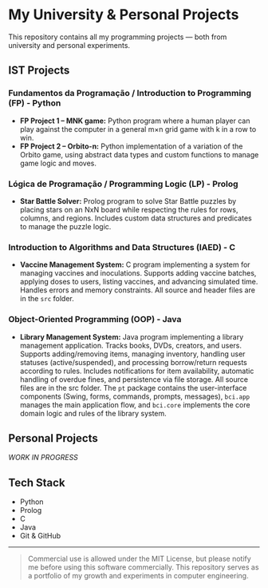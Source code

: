 # My University & Personal Projects

This repository contains all my programming projects — both from university and personal experiments.

## IST Projects

### Fundamentos da Programação / Introduction to Programming (FP) - Python
- **FP Project 1 – MNK game:** Python program where a human player can play against the computer in a general m×n grid game with k in a row to win.
- **FP Project 2 – Orbito-n:** Python implementation of a variation of the Orbito game, using abstract data types and custom functions to manage game logic and moves.

### Lógica de Programação / Programming Logic (LP) - Prolog
- **Star Battle Solver:** Prolog program to solve Star Battle puzzles by placing stars on an NxN board while respecting the rules for rows, columns, and regions. Includes custom data structures and predicates to manage the puzzle logic.

### Introduction to Algorithms and Data Structures (IAED) - C
- **Vaccine Management System:** C program implementing a system for managing vaccines and inoculations. Supports adding vaccine batches, applying doses to users, listing vaccines, and advancing simulated time. Handles errors and memory constraints. All source and header files are in the `src` folder.

### Object-Oriented Programming (OOP) - Java
- **Library Management System:** Java program implementing a library management application. Tracks books, DVDs, creators, and users. Supports adding/removing items, managing inventory, handling user statuses (active/suspended), and processing borrow/return requests according to rules. Includes notifications for item availability, automatic handling of overdue fines, and persistence via file storage. All source files are in the src folder. The `pt` package contains the user-interface components (Swing, forms, commands, prompts, messages), `bci.app` manages the main application flow, and `bci.core` implements the core domain logic and rules of the library system.

## Personal Projects
*WORK IN PROGRESS*

## Tech Stack
- Python
- Prolog
- C
- Java
- Git & GitHub


---

> Commercial use is allowed under the MIT License, but please notify me before using this software commercially.
> This repository serves as a portfolio of my growth and experiments in computer engineering.